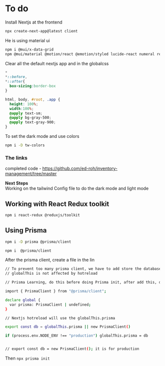 # To do 

Install Nextjs at the frontend 
```bash
npx create-next-app@latest client
```

He is using material ui

```bash
npm i @mui/x-data-grid 
npm @mui/material @motion/react @emotion/styled lucide-react numeral rechart uuid axios
```

Clear all the default nextjs app and in the globalcss

```global.css
*
*::before,
*::after{
  box-sizing:border-box
}

html, body, #root, .app {
  height: 100%;
  width:100%;
  @apply text-sm;
  @apply bg-gray-500;
  @apply text-gray-900;
}
```

To set the dark mode and use colors
```bash
npm i -D tw-colors
```

### The links
completed code - https://github.com/ed-roh/inventory-management/tree/master 


**Next Steps**<br/>
Working on the tailwind Config file to do the dark mode and light mode


## Working with React Redux toolkit
```bash
npm i react-redux @reduxjs/toolkit 
```

## Using Prisma
```bash
npm i -D prisma @prisma/client
```

```bash
npm i  @prisma/client
```

After the prisma client, create a file in the lin

```bash
// To prevent too many prisma client, we have to add store the database in  globalThis.prisma for the development mode only
// globalThis is not affected by hotreload

// Prisma Learning, do this before doing Prisma init, after add this, do Prisma init

import { PrismaClient } from "@prisma/client";

declare global {
  var prisma: PrismaClient | undefined;
}

// Nextjs hotreload will use the globalThis.prisma

export const db = globalThis.prisma || new PrismaClient()

if (process.env.NODE_ENV !== "production") globalThis.prisma = db


// export const db = new PrismaClient(); it is for production
```

Then `npx prisma init`



